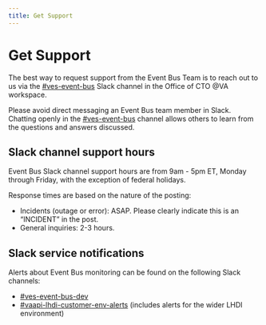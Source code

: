 ```yaml
---
title: Get Support
---
```


# Get Support

The best way to request support from the Event Bus Team is to reach out to us via the [#ves-event-bus](https://dsva.slack.com/archives/C042ZQ7JUAX) Slack channel in the Office of CTO @VA workspace.

Please avoid direct messaging an Event Bus team member in Slack. Chatting openly in the [#ves-event-bus](https://dsva.slack.com/archives/C042ZQ7JUAX) channel allows others to learn from the questions and answers discussed.

## Slack channel support hours 

Event Bus Slack channel support hours are from 9am - 5pm ET, Monday through Friday, with the exception of federal holidays.

Response times are based on the nature of the posting:

* Incidents (outage or error): ASAP. Please clearly indicate this is an “INCIDENT” in the post.
* General inquiries: 2-3 hours.

## Slack service notifications

Alerts about Event Bus monitoring can be found on the following Slack channels:

* [#ves-event-bus-dev](https://dsva.slack.com/archives/C04PART9C05)
* [#vaapi-lhdi-customer-env-alerts](https://lighthouseva.slack.com/archives/C05RZUP7H6D) (includes alerts for the wider LHDI environment)
